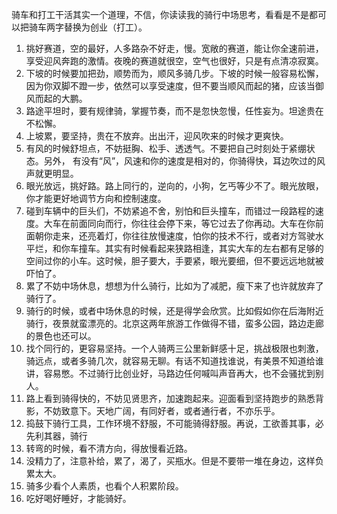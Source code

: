 骑车和打工干活其实一个道理，不信，你读读我的骑行中场思考，看看是不是都可以把骑车两字替换为创业（打工）。

1. 挑好赛道，空的最好，人多路杂不好走，慢。宽敞的赛道，能让你全速前进，享受迎风奔跑的激情。夜晚的赛道就很空，空气也很好，只是有点清凉寂寞。
2. 下坡的时候要加把劲，顺势而为，顺风多骑几步。下坡的时候一般容易松懈，因为你双脚不蹬一步，依然可以享受速度，但不要当顺风而起的猪，应该当御风而起的大鹏。
3. 路途平坦时，要有规律骑，掌握节奏，而不是忽快忽慢，任性妄为。坦途贵在不松懈。
4. 上坡累，要坚持，贵在不放弃。出出汗，迎风吹来的时候才更爽快。
5. 有风的时候舒坦点，不妨挺胸、松手、透透气。不要把自己时刻处于紧绷状态。另外， 有没有“风”，风速和你的速度是相对的，你骑得快，耳边吹过的风声就更明显。
6. 眼光放远，挑好路。路上同行的，逆向的，小狗，乞丐等少不了。眼光放眼，你才能更好地调节方向和控制速度。
7. 碰到车辆中的巨头们，不妨紧追不舍，别怕和巨头撞车，而错过一段路程的速度。大车在前面同向而行，你往往会停下来，等它过去了你再动。大车在你前面朝你走来，还亮着灯，你往往放慢速度，怕你的技术不行，或者对方驾驶水平烂，和你车撞车。其实有时候看起来狭路相逢，其实大车的左右都有足够的空间过你的小车。这时候，胆子要大，手要紧，眼光要细，但不要远远地就被吓怕了。
8. 累了不妨中场休息，想想为什么骑行，比如为了减肥，瘦下来了也许就放弃了骑行了。
9. 骑行的时候，或者中场休息的时候，还是得学会欣赏。比如假如你在后海附近骑行，夜景就蛮漂亮的。北京这两年旅游工作做得不错，蛮多公园，路边走廊的景色也还可以。
10. 找个同行的，更容易坚持。一个人骑两三公里新鲜感十足，挑战极限也刺激，骑远点，或者多骑几次，就容易无聊。有话不知道找谁说，有美景不知道给谁讲，容易憋。不过骑行比创业好，马路边任何喊叫声音再大，也不会骚扰到别人。
11. 路上看到骑得快的，不妨见贤思齐，加速跑起来。迎面看到坚持跑步的熟悉背影，不妨致意下。天地广阔，有同好者，或者通行者，不亦乐乎。
12. 捣鼓下骑行工具，工作环境不舒服，不可能骑得舒服。再说，工欲善其事，必先利其器，骑行
13. 转弯的时候，看不清方向，得放慢看近路。
14. 没精力了，注意补给，累了，渴了，买瓶水。但是不要带一堆在身边，这样负累太大。
15. 骑多少看个人素质，也看个人积累阶段。
16. 吃好喝好睡好，才能骑好。

<!--stackedit_data:
eyJoaXN0b3J5IjpbMTQwNjg5MjE0NCwxMTI0Njc4ODYzXX0=
-->
